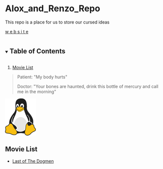 # Alox_and_Renzo_Repo

This repo is a place for us to store our cursed ideas

[w e b s i t e](https://bigg-iron.github.io/Alox_and_Renzo_Repo/)

<!-- TABLE OF CONTENTS -->
<details open="open">
  <summary><h2 style="display: inline-block">Table of Contents</h2></summary>
  <ol>
    <li> <a href="#Movie-List">Movie List</a></li>
    <!-- <li><a href="#donation">Donation</a></li> -->
    <!-- <li><a href="#contributing">Contributing</a></li> -->
    <!-- <li><a href="#license">License</a></li> -->
    <!-- <li><a href="#disclaimer">Disclaimer</a></li> -->
    <!-- <li><a href="#contacts">Contacts</a></li> -->
    <!-- <li><a href="#acknowledgments">Acknowledgments</a></li> -->
  </ol>
</details>


>Patient: "My body hurts"
>
>Doctor: "Your bones are haunted, drink this bottle of mercury and call me in the morning"

![Tux, the Linux mascot](/docs/assets/images/tux.png)

## Movie List

- [Last of The Dogmen](https://www.imdb.com/title/tt0113617/)
